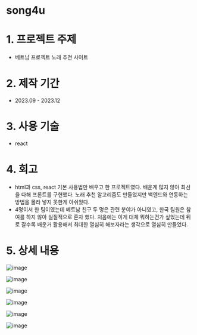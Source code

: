 # song4u
# 1. 프로젝트 주제
- 베트남 프로젝트 노래 추천 사이트

# 2. 제작 기간 
- 2023.09 - 2023.12

# 3. 사용 기술
- react

# 4. 회고
- html과 css, react 기본 사용법만 배우고 한 프로젝트였다. 배운게 많지 않아 최선을 다해 프론트를 구현했다. 노래 추천 알고리즘도 만들었지만 백엔드와 연동하는 방법을 몰라 넣지 못한게 아쉬웠다.
- 4명이서 한 팀이였는데 베트남 친구 두 명은 관련 분야가 아니였고, 한국 팀원은 참여를 하지 않아 실질적으로 혼자 했다. 처음에는 이게 대체 뭐하는건가 싶었는데 뒤로 갈수록 배운거 활용해서 최대한 열심히 해보자라는 생각으로 열심히 만들었다.

# 5. 상세 내용
![image](https://github.com/minJUu-kiM/song4u/assets/139558843/e0843446-46e3-4ba0-b598-1a99bdf62a80)

![image](https://github.com/minJUu-kiM/song4u/assets/139558843/9d1e20cd-c05b-4b85-9fe7-5557cde0cd4d)

![image](https://github.com/minJUu-kiM/song4u/assets/139558843/1e1f0d12-4b20-4e1b-9378-5fda08d45361)

![image](https://github.com/minJUu-kiM/song4u/assets/139558843/a970b17e-ea42-4553-9ae3-b97b83454fcc)

![image](https://github.com/minJUu-kiM/song4u/assets/139558843/0d605c11-9cac-409d-bb10-9c5719f15403)

![image](https://github.com/minJUu-kiM/song4u/assets/139558843/e41fbd49-a530-48be-98f5-54d7e1191a09)
